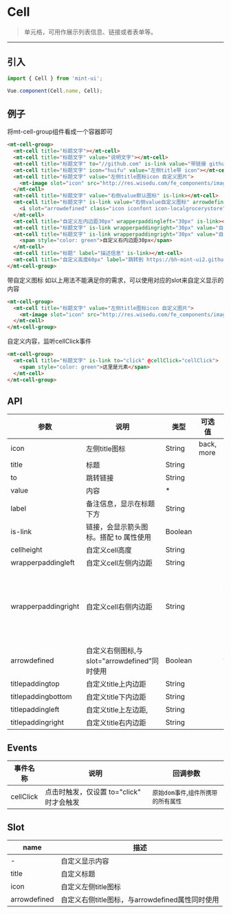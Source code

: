 # Cell

> 单元格，可用作展示列表信息、链接或者表单等。

----------


## 引入

```javascript
import { Cell } from 'mint-ui';

Vue.component(Cell.name, Cell);
```

## 例子

将mt-cell-group组件看成一个容器即可

```html
<mt-cell-group>
  <mt-cell title="标题文字"></mt-cell>
  <mt-cell title="标题文字" value="说明文字"></mt-cell>
  <mt-cell title="标题文字" to="//github.com" is-link value="带链接 github.com"></mt-cell>
  <mt-cell title="标题文字" icon="huifu" value="左侧title带 icon"></mt-cell>
  <mt-cell title="标题文字" value="左侧title图标icon 自定义图片">
    <mt-image slot="icon" src="http://res.wisedu.com/fe_components/images/errorTip/System_upgrade.png" width="24px" height="24px" smile-display="inline-block"></mt-image>
  </mt-cell>
  <mt-cell title="标题文字" value="右侧value默认图标" is-link></mt-cell>
  <mt-cell title="标题文字" is-link value="右侧value自定义图标" arrowdefined>
    <i slot="arrowdefined" class="icon iconfont icon-localgrocerystore" style="font-size:24px;color:#bdc0c5;"></i>
  </mt-cell>
  <mt-cell title="自定义左内边距30px" wrapperpaddingleft="30px" is-link></mt-cell>
  <mt-cell title="标题文字" is-link wrapperpaddingright="30px" value="自定义右内边距30px"></mt-cell>
  <mt-cell title="标题文字" is-link wrapperpaddingright="30px" value="自定义右内边距30px">
    <span style="color: green">自定义右内边距30px</span>
  </mt-cell>
  <mt-cell title="标题" label="描述信息" is-link></mt-cell>
  <mt-cell title="自定义高度60px" label="跳转到 https://bh-mint-ui2.github.io" is-link to="https://bh-mint-ui2.github.io" cellheight="60px"></mt-cell>
</mt-cell-group>
```


带自定义图标
如以上用法不能满足你的需求，可以使用对应的slot来自定义显示的内容

```html
<mt-cell-group>
  <mt-cell title="标题文字" value="左侧title图标icon 自定义图片">
    <mt-image slot="icon" src="http://res.wisedu.com/fe_components/images/errorTip/System_upgrade.png" width="24px" height="24px" smile-display="inline-block"></mt-image>
  </mt-cell>
</mt-cell-group>
```

自定义内容，监听cellClick事件

```html
<mt-cell-group>
  <mt-cell title="标题文字" is-link to="click" @cellClick="cellClick">
    <span style="color: green">这里是元素</span>
  </mt-cell>
</mt-cell-group>
```



## API
| 参数 | 说明 | 类型 | 可选值 | 默认值 |
|------|-------|---------|-------|--------|
| icon  |  左侧title图标   | String    |  back, more   |     |
| title | 标题 | String | | |
| to    | 跳转链接 | String | | |
| value | 内容 | * | | |
| label | 备注信息，显示在标题下方 | String | | |
| is-link | 链接，会显示箭头图标。搭配 to 属性使用 | Boolean | | |
| cellheight | 自定义cell高度 | String | | '50px' |
| wrapperpaddingleft | 自定义cell左侧内边距 | String | | '' |
| wrapperpaddingright | 自定义cell右侧内边距 | String | | '20px(右侧无图标默认值)',<br>'15px(默认右侧有图标默认值)' |
| arrowdefined | 自定义右侧图标,与slot="arrowdefined"同时使用 | Boolean | | false |
| titlepaddingtop | 自定义title上内边距 | String | | '' |
| titlepaddingbottom | 自定义title下内边距 | String | | '' |
| titlepaddingleft | 自定义title上左边距, | String | | '' |
| titlepaddingright | 自定义title右内边距 | String | | '' |

## Events
| 事件名称 | 说明 | 回调参数 |
|---------- |-------- |---------- |
| cellClick  | 点击时触发，仅设置 to="click" 时才会触发 | `原始dom事件`,`组件所携带的所有属性`  |

## Slot
| name | 描述 |
|------|--------|
| - | 自定义显示内容 |
| title | 自定义标题 |
| icon | 自定义左侧title图标 |
| arrowdefined | 自定义右侧title图标，与arrowdefined属性同时使用 |
